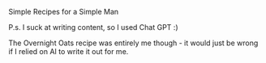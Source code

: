<p>Simple Recipes for a Simple Man</p>
P.s. I suck at writing content, so I used Chat GPT :)
<p>The Overnight Oats recipe was entirely me though - it would just be wrong if I relied on AI to write it out for me.</p>
